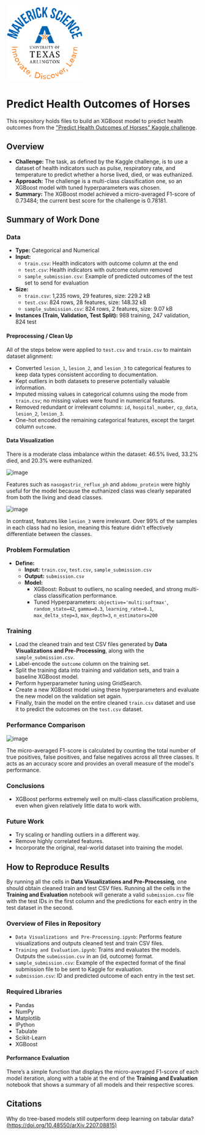 ![](UTA-DataScience-Logo.png)

# Predict Health Outcomes of Horses

This repository holds files to build an XGBoost model to predict health outcomes from the ["Predict Health Outcomes of Horses" Kaggle challenge](https://www.kaggle.com/competitions/playground-series-s3e22).

## Overview

* **Challenge:** The task, as defined by the Kaggle challenge, is to use a dataset of health indicators such as pulse, respiratory rate, and temperature to predict whether a horse lived, died, or was euthanized.
* **Approach:** The challenge is a multi-class classification one, so an XGBoost model with tuned hyperparameters was chosen.
* **Summary:** The XGBoost model achieved a micro-averaged F1-score of 0.73484; the current best score for the challenge is 0.78181.

## Summary of Work Done

### Data

* **Type:** Categorical and Numerical
* **Input:**
  * `train.csv`: Health indicators with outcome column at the end
  * `test.csv`: Health indicators with outcome column removed
  * `sample_submission.csv`: Example of predicted outcomes of the test set to send for evaluation
* **Size:**
  * `train.csv`: 1,235 rows, 29 features, size: 229.2 kB
  * `test.csv`: 824 rows, 28 features, size: 148.32 kB
  * `sample_submission.csv`: 824 rows, 2 features, size: 9.07 kB
* **Instances (Train, Validation, Test Split):** 988 training, 247 validation, 824 test

#### Preprocessing / Clean Up

All of the steps below were applied to `test.csv` and `train.csv` to maintain dataset alignment:

* Converted `lesion_1`, `lesion_2`, and `lesion_3` to categorical features to keep data types consistent according to documentation.
* Kept outliers in both datasets to preserve potentially valuable information.
* Imputed missing values in categorical columns using the mode from `train.csv`; no missing values were found in numerical features.
* Removed redundant or irrelevant columns: `id`, `hospital_number`, `cp_data`, `lesion_2`, `lesion_3`.
* One-hot encoded the remaining categorical features, except the target column `outcome`.

#### Data Visualization

There is a moderate class imbalance within the dataset: 46.5% lived, 33.2% died, and 20.3% were euthanized.

![image](https://github.com/user-attachments/assets/a9a3a618-1bcd-4374-ba22-255d89564d2b)

Features such as `nasogastric_reflux_ph` and `abdomo_protein` were highly useful for the model because the euthanized class was clearly separated from both the living and dead classes.

![image](https://github.com/user-attachments/assets/bcab9bb3-6dd7-416e-b7a3-12fdf848007a)

In contrast, features like `lesion_3` were irrelevant. Over 99% of the samples in each class had no lesion, meaning this feature didn’t effectively differentiate between the classes.

### Problem Formulation

* **Define:**
  * **Input:** `train.csv`, `test.csv`, `sample_submission.csv`
  * **Output:** `submission.csv`
  * **Model:**
    * XGBoost: Robust to outliers, no scaling needed, and strong multi-class classification performance.
    * Tuned Hyperparameters: `objective='multi:softmax'`, `random_state=42`, `gamma=0.3`, `learning_rate=0.1`, `max_delta_step=3`, `max_depth=3`, `n_estimators=200`

### Training

* Load the cleaned train and test CSV files generated by **Data Visualizations and Pre-Processing**, along with the `sample_submission.csv`.
* Label-encode the `outcome` column on the training set.
* Split the training data into training and validation sets, and train a baseline XGBoost model.
* Perform hyperparameter tuning using GridSearch.
* Create a new XGBoost model using these hyperparameters and evaluate the new model on the validation set again.
* Finally, train the model on the entire cleaned `train.csv` dataset and use it to predict the outcomes on the `test.csv` dataset.

### Performance Comparison

![image](https://github.com/user-attachments/assets/c47c0cd7-cf77-4aaa-8b23-61d8773984dc)

The micro-averaged F1-score is calculated by counting the total number of true positives, false positives, and false negatives across all three classes. It acts as an accuracy score and provides an overall measure of the model's performance.

### Conclusions

* XGBoost performs extremely well on multi-class classification problems, even when given relatively little data to work with.

### Future Work

* Try scaling or handling outliers in a different way.
* Remove highly correlated features.
* Incorporate the original, real-world dataset into training the model.

## How to Reproduce Results

By running all the cells in **Data Visualizations and Pre-Processing**, one should obtain cleaned train and test CSV files. Running all the cells in the **Training and Evaluation** notebook will generate a valid `submission.csv` file with the test IDs in the first column and the predictions for each entry in the test dataset in the second.

### Overview of Files in Repository

* `Data Visualizations and Pre-Processing.ipynb`: Performs feature visualizations and outputs cleaned test and train CSV files.
* `Training and Evaluation.ipynb`: Trains and evaluates the models. Outputs the `submission.csv` in an (id, outcome) format.
* `sample_submission.csv`: Example of the expected format of the final submission file to be sent to Kaggle for evaluation.
* `submission.csv`: ID and predicted outcome of each entry in the test set.

### Required Libraries

* Pandas
* NumPy
* Matplotlib
* IPython
* Tabulate
* Scikit-Learn
* XGBoost

#### Performance Evaluation

There’s a simple function that displays the micro-averaged F1-score of each model iteration, along with a table at the end of the **Training and Evaluation** notebook that shows a summary of all models and their respective scores.

## Citations

Why do tree-based models still outperform deep learning on tabular data? [(https://doi.org/10.48550/arXiv.2207.08815)](https://doi.org/10.48550/arXiv.2207.08815)
